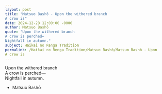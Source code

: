 ```yaml
---
layout: post
title: "Matsuo Bashō - Upon the withered branch  
A crow is"
date: 2024-12-28 12:00:00 -0000
author: Matsuo Bashō
quote: "Upon the withered branch  
A crow is perched—  
Nightfall in autumn."
subject: Haikai no Renga Tradition
permalink: /Haikai no Renga Tradition/Matsuo Bashō/Matsuo Bashō - Upon the withered branch  
A crow is
---
```


Upon the withered branch  
A crow is perched—  
Nightfall in autumn.

- Matsuo Bashō
